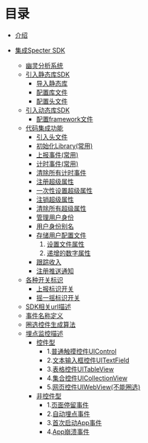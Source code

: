 # 目录

* [介绍](instroduction/README.md)

* [集成Specter SDK](README.md)
  * [幽灵分析系统](spectersystem/README.md)
  * [引入静态库SDK](addsdklibrary/staticlib/README.md)
    * [导入静态库](addsdklibrary/staticlib/importlib.md)
    * [配置库文件](addsdklibrary/staticlib/configlib.md)
    * [配置头文件](addsdklibrary/staticlib/configheader.md)
  * [引入动态库SDK](addsdklibrary/framework/README.md)
    * [配置framework文件](addsdklibrary/framework/framework.md)
  * [代码集成功能](addcode/README.md)
    * [引入头文件](addcode/headfile/README.md)
    * [初始化Library\(常用\)](addcode/loadlibrary/README.md)
    * [上报事件\(常用\)](addcode/trackevent/README.md)
    * [计时事件\(常用\)](addcode/timeevent/README.md)
    * [清除所有计时事件](addcode/cleartimerevents/README.md)
    * [注册超级属性](addcode/registersuperprop/README.md)
    * [一次性设置超级属性](addcode/registersuperproponce/README.md)
    * [注销超级属性](addcode/unregistersuperprop/README.md)
    * [清除所有超级属性](addcode/clearsuperprop/README.md)
    * [管理用户身份](addcode/indentify/README.md)
    * [用户身份别名](addcode/createalias/README.md)
    * [存储用户配置文件](addcode/people/README.md)
      1. [设置文件属性](addcode/people/set/README.md)
      2. [递增的数字属性](addcode/people/increment/README.md)
    * [跟踪收入](addcode/trackcharge/README.md)
    * [注册推送通知](addcode/addpush/README.md)
  * [各种开关标识](switchflag/README.md)
    * [上报标识开关](switchflag/trackdata.md)
    * [摇一摇标识开关](switchflag/shake.md)
  * [SDK相关url描述](sdkurl/README.md)
  * [事件名称定义](eventname/README.md)
  * [圈选控件生成算法](selectcontrol/README.md)
  * [埋点监控描述](buriedpointmonitor/README.md)
    * [控件型](buriedpointmonitor/control/README.md)
      * 1.[普通触摸控件UIControl](buriedpointmonitor/control/uicontrol.md)
      * 2.[文本输入框控件UITextField](buriedpointmonitor/control/uitextfield.md)
      * 3.[表格控件UITableView](buriedpointmonitor/control/uitableview.md)
      * 4.[集合控件UICollectionView](buriedpointmonitor/control/uicollectionview.md)
      * 5.[网页控件UIWebView(不能圈选)](buriedpointmonitor/control/uiwebview.md)
    * [非控件型](buriedpointmonitor/uncontrol/README.md)
      * 1.[页面停留事件](buriedpointmonitor/uncontrol/pageduration.md)
      * 2.[自动埋点事件](buriedpointmonitor/uncontrol/autoevent.md)
      * 3.[首次启动App事件](buriedpointmonitor/uncontrol/firstopenapp.md)
      * 4.[App崩溃事件](buriedpointmonitor/uncontrol/exceptionevent.md)
